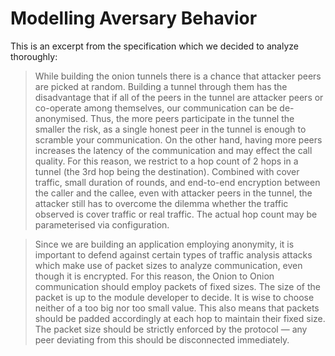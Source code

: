 # Modelling Aversary Behavior 

This is an excerpt from the specification which we decided to analyze thoroughly:

> While building the onion tunnels there is a chance that attacker peers are picked at
random. Building a tunnel through them has the disadvantage that if all of the peers in
the tunnel are attacker peers or co-operate among themselves, our communication can be
de-anonymised. Thus, the more peers participate in the tunnel the smaller the risk, as a
single honest peer in the tunnel is enough to scramble your communication. On the other
hand, having more peers increases the latency of the communication and may effect the call
quality. For this reason, we restrict to a hop count of 2 hops in a tunnel (the 3rd hop being
the destination). Combined with cover traffic, small duration of rounds, and end-to-end
encryption between the caller and the callee, even with attacker peers in the tunnel, the
attacker still has to overcome the dilemma whether the traffic observed is cover traffic or
real traffic. The actual hop count may be parameterised via configuration.

> Since we are building an application employing anonymity, it is important to defend
against certain types of traffic analysis attacks which make use of packet sizes to analyze
communication, even though it is encrypted. For this reason, the Onion to Onion communication should employ packets of fixed sizes. The size of the packet is up to the module
developer to decide. It is wise to choose neither of a too big nor too small value. This also
means that packets should be padded accordingly at each hop to maintain their fixed size.
The packet size should be strictly enforced by the protocol — any peer deviating from this
should be disconnected immediately.


